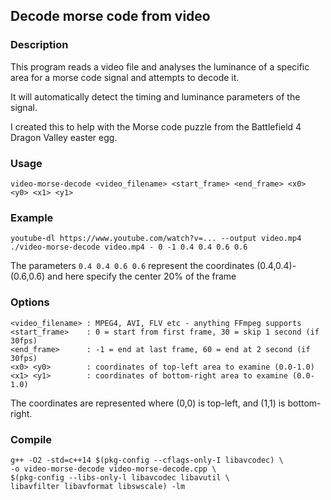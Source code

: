## Decode morse code from video

### Description

This program reads a video file and analyses the luminance of a specific area for a morse code signal and attempts to decode it.

It will automatically detect the timing and luminance parameters of the signal.

I created this to help with the Morse code puzzle from the Battlefield 4 Dragon Valley easter egg.

### Usage

`video-morse-decode <video_filename> <start_frame> <end_frame> <x0> <y0> <x1> <y1>`

### Example

`
youtube-dl https://www.youtube.com/watch?v=... --output video.mp4
./video-morse-decode video.mp4 - 0 -1 0.4 0.4 0.6 0.6
`

The parameters `0.4 0.4 0.6 0.6` represent the coordinates (0.4,0.4)-(0.6,0.6) and here specify the center 20% of the frame

### Options

    <video_filename> : MPEG4, AVI, FLV etc - anything FFmpeg supports
    <start_frame>    : 0 = start from first frame, 30 = skip 1 second (if 30fps)
    <end_frame>      : -1 = end at last frame, 60 = end at 2 second (if 30fps)
    <x0> <y0>        : coordinates of top-left area to examine (0.0-1.0)
    <x1> <y1>        : coordinates of bottom-right area to examine (0.0-1.0)

The coordinates are represented where (0,0) is top-left, and (1,1) is bottom-right.

### Compile

    g++ -O2 -std=c++14 $(pkg-config --cflags-only-I libavcodec) \
    -o video-morse-decode video-morse-decode.cpp \
    $(pkg-config --libs-only-l libavcodec libavutil \
    libavfilter libavformat libswscale) -lm
